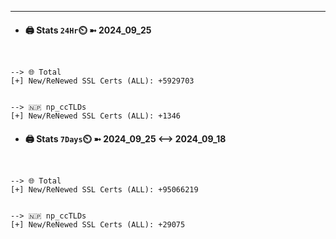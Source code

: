 

---
- #### 🖨️ **Stats** `24Hr`⏲️ ➼ 2024_09_25
```console


--> 🌐 Total
[+] New/ReNewed SSL Certs (ALL): +5929703


--> 🇳🇵 np_ccTLDs
[+] New/ReNewed SSL Certs (ALL): +1346

```

- #### 🖨️ **Stats** `7Days`⏲️ ➼ 2024_09_25 <--> 2024_09_18
```console


--> 🌐 Total
[+] New/ReNewed SSL Certs (ALL): +95066219


--> 🇳🇵 np_ccTLDs
[+] New/ReNewed SSL Certs (ALL): +29075

```

